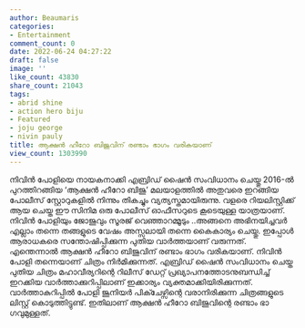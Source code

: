 ```yaml
---
author: Beaumaris
categories:
- Entertainment
comment_count: 0
date: 2022-06-24 04:27:22
draft: false
image: ''
like_count: 43830
share_count: 21043
tags:
- abrid shine
- action hero biju
- Featured
- joju george
- nivin pauly
title: ആക്ഷൻ ഹീറോ ബിജുവിന് രണ്ടാം ഭാഗം വരികയാണ്
view_count: 1303990
---
```


നിവിൻ പോളിയെ നായകനാക്കി എബ്രിഡ് ഷൈൻ സംവിധാനം ചെയ്തു 2016-ൽ പുറത്തിറങ്ങിയ ‘ആക്ഷൻ ഹീറോ ബിജു’ മലയാളത്തിൽ അതുവരെ ഇറങ്ങിയ പോലീസ് സ്റ്റോറുകളിൽ നിന്നും തികച്ചും വ്യത്യസ്തമായിരുന്നു. വളരെ റിയലിസ്റ്റിക്ക് ആയ ചെയ്ത ഈ സിനിമ ഒരു പോലീസ് ഓഫീസറുടെ കൂടെയുള്ള യാത്രയാണ്. നിവിൻ പോളിയും ജോജുവും സൂരജ് വെഞ്ഞാറമ്മൂടും ..അങ്ങനെ അഭിനയിച്ചവർ എല്ലാം തന്നെ തങ്ങളുടെ വേഷം അസ്സലായി തന്നെ കൈകാര്യം ചെയ്തു. ഇപ്പോൾ ആരാധകരെ സന്തോഷിപ്പിക്കുന്ന പുതിയ വാർത്തയാണ് വരുന്നത്. എന്തെന്നാൽ ആക്ഷൻ ഹീറോ ബിജുവിന് രണ്ടാം ഭാഗം വരികയാണ്. നിവിൻ പോളി തന്നെയാണ് ചിത്രം നിർമിക്കുന്നത്. എബ്രിഡ് ഷൈൻ സംവിധാനം ചെയ്ത പുതിയ ചിത്രം മഹാവീര്യറിന്റെ റിലീസ് ഡേറ്റ് പ്രഖ്യാപനത്തോടനുബന്ധിച്ച് ഇറക്കിയ വാർത്താക്കുറിപ്പിലാണ് ഇക്കാര്യം വ്യക്തമാക്കിയിരിക്കുന്നത്. വാർത്താകുറിപ്പിൽ പോളി ജൂനിയർ പിക്ചേഴ്സിന്റെ വരാനിരിക്കുന്ന ചിത്രങ്ങളുടെ ലിസ്റ്റ് കൊടുത്തിട്ടുണ്ട്. ഇതിലാണ് ആക്ഷൻ ഹീറോ ബിജുവിന്റെ രണ്ടാം ഭാ​ഗവുമുള്ളത്.